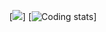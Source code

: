 <div align="center">
  
  [![](https://github-readme-stats.vercel.app/api/wakatime?username=@Pamp1n&layout=false)]
  [![Coding stats](https://github-readme-stats.vercel.app/api/top-langs/?username=@Pamp1n&langs_count=6&layout=compact)]
  
</div>
